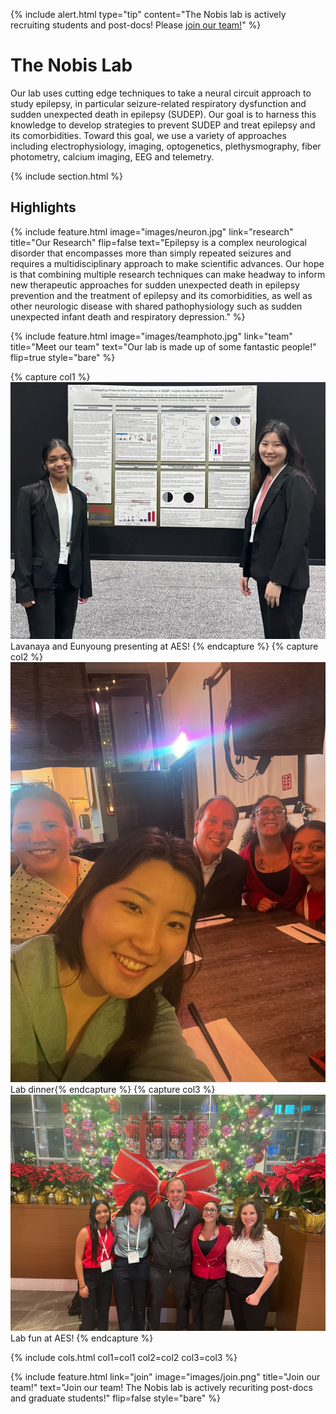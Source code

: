 ---
---
{%
  include alert.html
  type="tip"
  content="The Nobis lab is actively recruiting students and post-docs! Please [join our team!](join)"
%}

# The Nobis Lab

Our lab uses cutting edge techniques to take a neural circuit approach to study epilepsy, in particular seizure-related respiratory dysfunction and sudden unexpected death in epilepsy (SUDEP). Our goal is to harness this knowledge to develop strategies to prevent SUDEP and treat epilepsy and its comorbidities. Toward this goal, we use a variety of approaches including electrophysiology, imaging, optogenetics, plethysmography, fiber photometry, calcium imaging, EEG and telemetry. 

{% include section.html %}

## Highlights

{%
  include feature.html
  image="images/neuron.jpg"
  link="research"
  title="Our Research"
  flip=false
  text="Epilepsy is a complex neurological disorder that encompasses more than simply repeated seizures and requires a multidisciplinary approach to make scientific advances. Our hope is that combining multiple research techniques can make headway to inform new therapeutic approaches for sudden unexpected death in epilepsy prevention and the treatment of epilepsy and its comorbidities, as well as other neurologic disease with shared pathophysiology such as sudden unexpected infant death and respiratory depression."
%}


{%
  include feature.html
  image="images/teamphoto.jpg"
  link="team"
  title="Meet our team"
  text="Our lab is made up of some fantastic people!"
  flip=true
  style="bare"
%}

{% capture col1 %} ![plain image](images/posterAES.jpg) Lavanaya and Eunyoung presenting at AES! {% endcapture %}
{% capture col2 %} ![plain image](images/groupdinner.jpg) Lab dinner{% endcapture %}
{% capture col3 %} ![plain image](images/team1.jpg) Lab fun at AES! {% endcapture %}

{%
  include cols.html
  col1=col1
  col2=col2
  col3=col3
%}


{%
  include feature.html
  link="join"
  image="images/join.png"
  title="Join our team!"
  text="Join our team!  The Nobis lab is actively recuriting post-docs and graduate students!"
  flip=false
  style="bare"
%}

